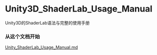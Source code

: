# Unity3D_ShaderLab_Usage_Manual
Unity3D的ShaderLab语法与完整的使用手册

### 从这个文档开始
[Unity_ShaderLab_Usage_Manual.md](从这个文档开始)
